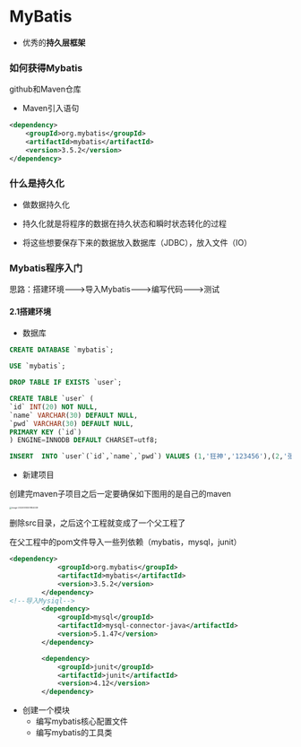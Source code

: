 # MyBatis

- 优秀的**持久层框架**

### 如何获得Mybatis

github和Maven仓库

- Maven引入语句

```xml
<dependency>
    <groupId>org.mybatis</groupId>
    <artifactId>mybatis</artifactId>
    <version>3.5.2</version>
</dependency>
```

### 什么是持久化

- 做数据持久化

- 持久化就是将程序的数据在持久状态和瞬时状态转化的过程
- 将这些想要保存下来的数据放入数据库（JDBC），放入文件（IO）



### Mybatis程序入门

思路：搭建环境--->导入Mybatis--->编写代码--->测试

#### 2.1搭建环境

- 数据库

```sql
CREATE DATABASE `mybatis`;

USE `mybatis`;

DROP TABLE IF EXISTS `user`;

CREATE TABLE `user` (
`id` INT(20) NOT NULL,
`name` VARCHAR(30) DEFAULT NULL,
`pwd` VARCHAR(30) DEFAULT NULL,
PRIMARY KEY (`id`)
) ENGINE=INNODB DEFAULT CHARSET=utf8;

INSERT  INTO `user`(`id`,`name`,`pwd`) VALUES (1,'狂神','123456'),(2,'张三','abcdef'),(3,'李四','987654');
```

- 新建项目

创建完maven子项目之后一定要确保如下图用的是自己的maven

<img src="C:\Users\admin\AppData\Roaming\Typora\typora-user-images\image-20220510001854039.png" alt="image-20220510001854039" style="zoom: 25%;" />

删除src目录，之后这个工程就变成了一个父工程了

在父工程中的pom文件导入一些列依赖（mybatis，mysql，junit）

```xml
<dependency>
            <groupId>org.mybatis</groupId>
            <artifactId>mybatis</artifactId>
            <version>3.5.2</version>
        </dependency>
<!--导入Mysiql-->
        <dependency>
            <groupId>mysql</groupId>
            <artifactId>mysql-connector-java</artifactId>
            <version>5.1.47</version>
        </dependency>

        <dependency>
            <groupId>junit</groupId>
            <artifactId>junit</artifactId>
            <version>4.12</version>
        </dependency>
```

- 创建一个模块
  - 编写mybatis核心配置文件
  - 编写mybatis的工具类










